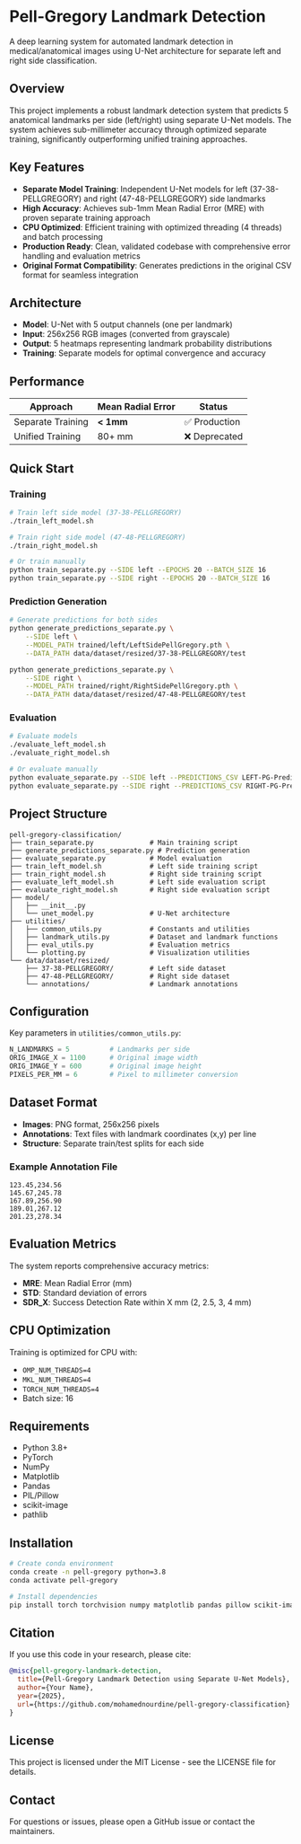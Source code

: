# Pell-Gregory Landmark Detection

A deep learning system for automated landmark detection in medical/anatomical images using U-Net architecture for separate left and right side classification.

## Overview

This project implements a robust landmark detection system that predicts 5 anatomical landmarks per side (left/right) using separate U-Net models. The system achieves sub-millimeter accuracy through optimized separate training, significantly outperforming unified training approaches.

## Key Features

- **Separate Model Training**: Independent U-Net models for left (37-38-PELLGREGORY) and right (47-48-PELLGREGORY) side landmarks
- **High Accuracy**: Achieves sub-1mm Mean Radial Error (MRE) with proven separate training approach
- **CPU Optimized**: Efficient training with optimized threading (4 threads) and batch processing
- **Production Ready**: Clean, validated codebase with comprehensive error handling and evaluation metrics
- **Original Format Compatibility**: Generates predictions in the original CSV format for seamless integration

## Architecture

- **Model**: U-Net with 5 output channels (one per landmark)
- **Input**: 256x256 RGB images (converted from grayscale)
- **Output**: 5 heatmaps representing landmark probability distributions
- **Training**: Separate models for optimal convergence and accuracy

## Performance

| Approach | Mean Radial Error | Status |
|----------|------------------|---------|
| Separate Training | **< 1mm** | ✅ Production |
| Unified Training | 80+ mm | ❌ Deprecated |

## Quick Start

### Training

```bash
# Train left side model (37-38-PELLGREGORY)
./train_left_model.sh

# Train right side model (47-48-PELLGREGORY)  
./train_right_model.sh

# Or train manually
python train_separate.py --SIDE left --EPOCHS 20 --BATCH_SIZE 16
python train_separate.py --SIDE right --EPOCHS 20 --BATCH_SIZE 16
```

### Prediction Generation

```bash
# Generate predictions for both sides
python generate_predictions_separate.py \
    --SIDE left \
    --MODEL_PATH trained/left/LeftSidePellGregory.pth \
    --DATA_PATH data/dataset/resized/37-38-PELLGREGORY/test

python generate_predictions_separate.py \
    --SIDE right \
    --MODEL_PATH trained/right/RightSidePellGregory.pth \
    --DATA_PATH data/dataset/resized/47-48-PELLGREGORY/test
```

### Evaluation

```bash
# Evaluate models
./evaluate_left_model.sh
./evaluate_right_model.sh

# Or evaluate manually
python evaluate_separate.py --SIDE left --PREDICTIONS_CSV LEFT-PG-Predictions.csv
python evaluate_separate.py --SIDE right --PREDICTIONS_CSV RIGHT-PG-Predictions.csv
```

## Project Structure

```
pell-gregory-classification/
├── train_separate.py              # Main training script
├── generate_predictions_separate.py # Prediction generation
├── evaluate_separate.py           # Model evaluation
├── train_left_model.sh            # Left side training script
├── train_right_model.sh           # Right side training script
├── evaluate_left_model.sh         # Left side evaluation script
├── evaluate_right_model.sh        # Right side evaluation script
├── model/
│   ├── __init__.py
│   └── unet_model.py              # U-Net architecture
├── utilities/
│   ├── common_utils.py            # Constants and utilities
│   ├── landmark_utils.py          # Dataset and landmark functions
│   ├── eval_utils.py              # Evaluation metrics
│   └── plotting.py                # Visualization utilities
└── data/dataset/resized/
    ├── 37-38-PELLGREGORY/         # Left side dataset
    ├── 47-48-PELLGREGORY/         # Right side dataset
    └── annotations/               # Landmark annotations
```

## Configuration

Key parameters in `utilities/common_utils.py`:

```python
N_LANDMARKS = 5          # Landmarks per side
ORIG_IMAGE_X = 1100      # Original image width
ORIG_IMAGE_Y = 600       # Original image height  
PIXELS_PER_MM = 6        # Pixel to millimeter conversion
```

## Dataset Format

- **Images**: PNG format, 256x256 pixels
- **Annotations**: Text files with landmark coordinates (x,y) per line
- **Structure**: Separate train/test splits for each side

### Example Annotation File
```
123.45,234.56
145.67,245.78
167.89,256.90
189.01,267.12
201.23,278.34
```

## Evaluation Metrics

The system reports comprehensive accuracy metrics:

- **MRE**: Mean Radial Error (mm)
- **STD**: Standard deviation of errors
- **SDR_X**: Success Detection Rate within X mm (2, 2.5, 3, 4 mm)

## CPU Optimization

Training is optimized for CPU with:
- `OMP_NUM_THREADS=4`
- `MKL_NUM_THREADS=4` 
- `TORCH_NUM_THREADS=4`
- Batch size: 16

## Requirements

- Python 3.8+
- PyTorch
- NumPy
- Matplotlib
- Pandas
- PIL/Pillow
- scikit-image
- pathlib

## Installation

```bash
# Create conda environment
conda create -n pell-gregory python=3.8
conda activate pell-gregory

# Install dependencies
pip install torch torchvision numpy matplotlib pandas pillow scikit-image
```

## Citation

If you use this code in your research, please cite:

```bibtex
@misc{pell-gregory-landmark-detection,
  title={Pell-Gregory Landmark Detection using Separate U-Net Models},
  author={Your Name},
  year={2025},
  url={https://github.com/mohamednourdine/pell-gregory-classification}
}
```

## License

This project is licensed under the MIT License - see the LICENSE file for details.

## Contact

For questions or issues, please open a GitHub issue or contact the maintainers.
